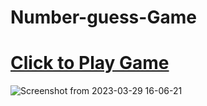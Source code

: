 # Number-guess-Game
# [Click to Play Game](https://anand-http.github.io/Number-guess-Game/)
![Screenshot from 2023-03-29 16-06-21](https://user-images.githubusercontent.com/90892063/228509425-d4fe4e31-52de-41ee-ad75-b601f8bf2801.png)
